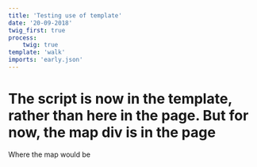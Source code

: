 ```yaml
---
title: 'Testing use of template'
date: '20-09-2018'
twig_first: true
process:
    twig: true
template: 'walk'
imports: 'early.json'
---
```


The script is now in the template, rather than here in the page. But for now, the map div is in the page
===
<div id="mapid" style="width: 100%; height: 400px;">Where the map would be</div>
